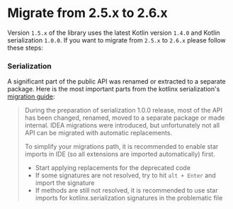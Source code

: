 # Migrate from 2.5.x to 2.6.x

Version `1.5.x` of the library uses the latest Kotlin version `1.4.0` and Kotlin serialization `1.0.0`. If you want to migrate from 
`2.5.x` to `2.6.x` please follow these steps:

### Serialization
A significant part of the public API was renamed or extracted to a separate package.
Here is the most important parts from the kotlinx serialization's [migration guide](https://github.com/Kotlin/kotlinx.serialization/blob/1.0.0-RC/docs/migration.md):

> During the preparation of serialization 1.0.0 release, most of the API has been changed, renamed, moved to a separate 
> package or made internal. IDEA migrations were introduced, but unfortunately not all API can be migrated with automatic 
> replacements.
> 
> To simplify your migrations path, it is recommended to enable star imports in IDE (so all extensions are imported automatically) first.
> 
> * Start applying replacements for the deprecated code
> * If some signatures are not resolved, try to hit `alt + Enter` and import the signature
> * If methods are still not resolved, it is recommended to use star imports for kotlinx.serialization signatures in the problematic file
